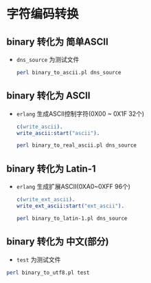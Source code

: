 字符编码转换
============

binary 转化为 简单ASCII
--------------------------
* `dns_source`  为测试文件

  ``` bash
  perl binary_to_ascii.pl dns_source
  ```

binary 转化为 ASCII
-----------
* `erlang` 生成ASCII控制字符(0X00 ~ 0X1F 32个)
  ```erlang
  c(write_ascii).
  write_ascii:start("ascii").
  ```

  ``` bash
  perl binary_to_real_ascii.pl dns_source
  ```

binary 转化为 Latin-1
-----------
* `erlang` 生成扩展ASCII(0XA0~0XFF 96个)
  ```erlang
  c(write_ext_ascii).
  write_ext_ascii:start("ext_ascii").
  ```

  ``` bash
  perl binary_to_latin-1.pl dns_source
  ```

binary 转化为 中文(部分)
  -----------
  * `test` 为测试文件

  ``` bash
  perl binary_to_utf8.pl test
  ```
